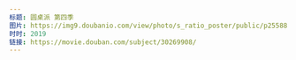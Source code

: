 ```yaml
---
标题: 圆桌派 第四季
图片: https://img9.doubanio.com/view/photo/s_ratio_poster/public/p2558848644.jpg
时时: 2019
链接: https://movie.douban.com/subject/30269908/
---
```

